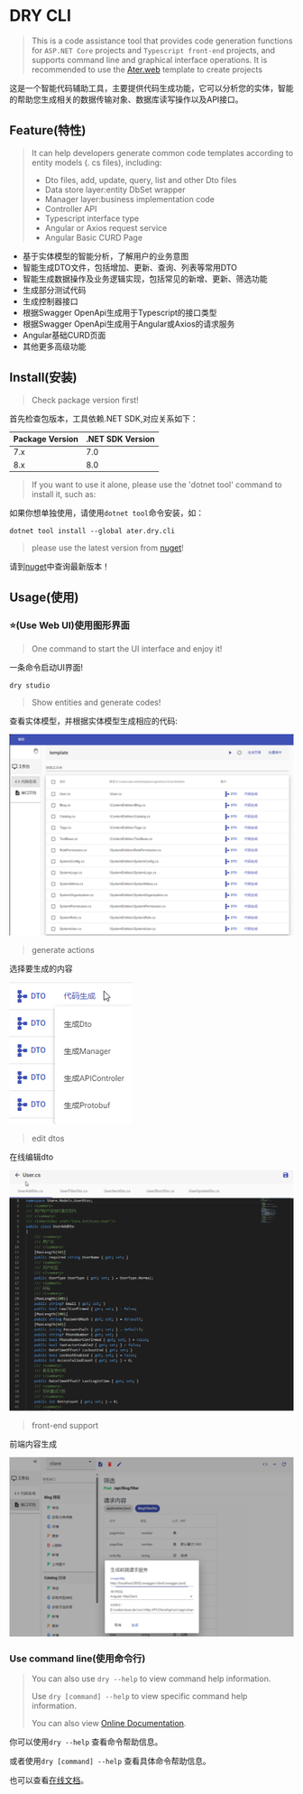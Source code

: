 # DRY CLI
>
> This is a code assistance tool that provides code generation functions for `ASP.NET Core` projects and `Typescript front-end` projects, and supports command line and graphical interface operations. It is recommended to use the [Ater.web](https://github.com/AterDev/ater.web) template to create projects

这是一个智能代码辅助工具，主要提供代码生成功能，它可以分析您的实体，智能的帮助您生成相关的数据传输对象、数据库读写操作以及API接口。

## Feature(特性)

> It can help developers generate common code templates according to entity models (. cs files), including:
>
> - Dto files, add, update, query, list and other Dto files
> - Data store layer:entity DbSet wrapper
> - Manager layer:business implementation code
> - Controller API
> - Typescript interface type
> - Angular or Axios request service
> - Angular Basic CURD Page


- 基于实体模型的智能分析，了解用户的业务意图
- 智能生成DTO文件，包括增加、更新、查询、列表等常用DTO
- 智能生成数据操作及业务逻辑实现，包括常见的新增、更新、筛选功能
- 生成部分测试代码
- 生成控制器接口
- 根据Swagger OpenApi生成用于Typescript的接口类型
- 根据Swagger OpenApi生成用于Angular或Axios的请求服务
- Angular基础CURD页面
- 其他更多高级功能

## Install(安装)
>
> Check package version first!

首先检查包版本，工具依赖.NET SDK,对应关系如下：

|Package Version|.NET SDK Version|
|-|-|
|7.x|7.0|
|8.x|8.0|

> If you want to use it alone, please use the 'dotnet tool' command to install it, such as:

如果你想单独使用，请使用`dotnet tool`命令安装，如：

```pwsh
dotnet tool install --global ater.dry.cli
```

> please use the latest version from [nuget](https://www.nuget.org/packages/ater.dry.cli)!

请到[nuget](https://www.nuget.org/packages/ater.dry.cli)中查询最新版本！

## Usage(使用)

### ⭐(Use Web UI)使用图形界面

> One command to start the UI interface and enjoy it!

一条命令启动UI界面!

```pwsh
dry studio
```

> Show entities and generate codes!

查看实体模型，并根据实体模型生成相应的代码:

![entities](./images/code%20generate.png)

> generate actions

选择要生成的内容

![generate-actons](./images/generate%20actions.png)

> edit dtos

在线编辑dto

![edit dtos](./images/edit%20dtos.png)

> front-end support

前端内容生成

![front-end](./images/front-end.png)

### Use command line(使用命令行)

> You can also use `dry --help` to view command help information.
>
> Use `dry [command] --help` to view specific command help information.
>
> You can also view [Online Documentation](https://docs.dusi.dev/zh/dry/%E6%A6%82%E8%BF%B0.html).

你可以使用`dry --help` 查看命令帮助信息。

或者使用`dry [command] --help` 查看具体命令帮助信息。

也可以查看[在线文档](https://docs.dusi.dev/zh/dry/%E6%A6%82%E8%BF%B0.html)。
